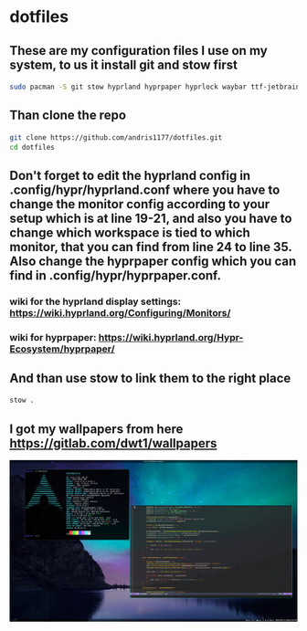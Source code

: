 # dotfiles

## These are my configuration files I use on my system, to us it install git and stow first

``` bash
sudo pacman -S git stow hyprland hyprpaper hyprlock waybar ttf-jetbrains-mono-nerd
```

## Than clone the repo

``` bash
git clone https://github.com/andris1177/dotfiles.git
cd dotfiles
```

## Don't forget to edit the hyprland config in .config/hypr/hyprland.conf where you have to change the monitor config according to your setup which is at line 19-21, and also you have to change which workspace is tied to which monitor, that you can find from line 24 to line 35. Also change the hyprpaper config which you can find in .config/hypr/hyprpaper.conf.

### wiki for the hyprland display settings: https://wiki.hyprland.org/Configuring/Monitors/
### wiki for hyprpaper: https://wiki.hyprland.org/Hypr-Ecosystem/hyprpaper/

## And than use stow to link them to the right place

``` bash
stow .
```

## I got my wallpapers from here https://gitlab.com/dwt1/wallpapers

![Alt text](images/example.png)
